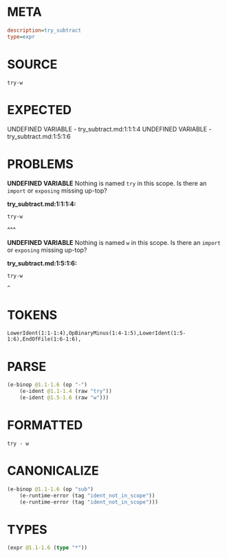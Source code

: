 # META
~~~ini
description=try_subtract
type=expr
~~~
# SOURCE
~~~roc
try-w
~~~
# EXPECTED
UNDEFINED VARIABLE - try_subtract.md:1:1:1:4
UNDEFINED VARIABLE - try_subtract.md:1:5:1:6
# PROBLEMS
**UNDEFINED VARIABLE**
Nothing is named `try` in this scope.
Is there an `import` or `exposing` missing up-top?

**try_subtract.md:1:1:1:4:**
```roc
try-w
```
^^^


**UNDEFINED VARIABLE**
Nothing is named `w` in this scope.
Is there an `import` or `exposing` missing up-top?

**try_subtract.md:1:5:1:6:**
```roc
try-w
```
    ^


# TOKENS
~~~zig
LowerIdent(1:1-1:4),OpBinaryMinus(1:4-1:5),LowerIdent(1:5-1:6),EndOfFile(1:6-1:6),
~~~
# PARSE
~~~clojure
(e-binop @1.1-1.6 (op "-")
	(e-ident @1.1-1.4 (raw "try"))
	(e-ident @1.5-1.6 (raw "w")))
~~~
# FORMATTED
~~~roc
try - w
~~~
# CANONICALIZE
~~~clojure
(e-binop @1.1-1.6 (op "sub")
	(e-runtime-error (tag "ident_not_in_scope"))
	(e-runtime-error (tag "ident_not_in_scope")))
~~~
# TYPES
~~~clojure
(expr @1.1-1.6 (type "*"))
~~~
